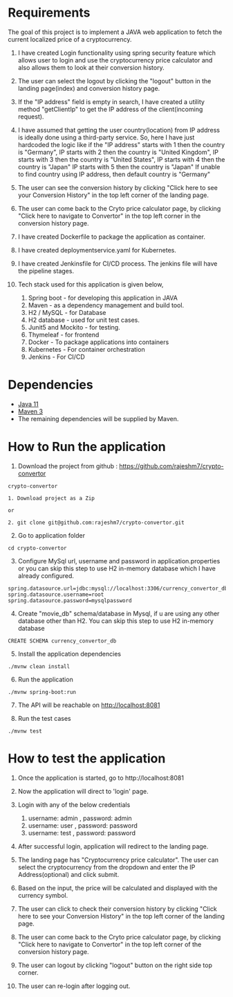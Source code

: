 # Requirements
The goal of this project is to implement a JAVA web application 
to fetch the current localized price of a cryptocurrency.


1. I have created Login functionality using spring security feature which 
allows user to login and use the cryptocurrency price calculator 
and also allows them to look at their conversion history.


2. The user can select the logout by clicking the "logout" button
in the landing page(index) and conversion history page.


3. If the "IP address" field is empty in search, I have created a
utility method "getClientIp" to get the IP address of the client(incoming request).


4. I have assumed that getting the user country(location) from IP address is ideally done
using a third-party service. So, here I have just hardcoded the logic
like if the "IP address" starts with 1 then the country is "Germany",
IP starts with 2 then the country is "United Kingdom",
IP starts with 3 then the country is "United States",
IP starts with 4 then the country is "Japan"
IP starts with 5 then the country is "Japan"
If unable to find country using IP address, then default country is "Germany"


5. The user can see the conversion history by clicking
"Click here to see your Conversion History" in the top left corner
of the landing page.


6. The user can come back to the Cryto price calculator page, by clicking
"Click here to navigate to Convertor" in the top left corner
in the conversion history page.


7. I have created Dockerfile to package the application as container.


8. I have created deploymentservice.yaml for Kubernetes.


9. I have created Jenkinsfile for CI/CD process. The jenkins
file will have the pipeline stages.

   
10. Tech stack used for this application is given below,
    1. Spring boot - for developing this application in JAVA
    2. Maven - as a dependency management and build tool.
    3. H2 / MySQL - for Database
    4. H2 database - used for unit test cases.
    5. Junit5 and Mockito - for testing.
    6. Thymeleaf - for frontend
    7. Docker - To package applications into containers
    8. Kubernetes - For container orchestration
    9. Jenkins - For CI/CD
    


# Dependencies
* [Java 11](https://www.oracle.com/java/technologies/downloads/#java11)  
* [Maven 3](http://maven.apache.org/download.cgi)  
* The remaining dependencies will be supplied by Maven.  


# How to Run the application
1. Download the project  from github : https://github.com/rajeshm7/crypto-convertor
~~~~
crypto-convertor

1. Download project as a Zip

or

2. git clone git@github.com:rajeshm7/crypto-convertor.git
~~~~

2. Go to application folder  
~~~~
cd crypto-convertor
~~~~


3. Configure MySql url, username and password in application.properties
or you can skip this step to use H2 in-memory database which I have already configured.
~~~~
spring.datasource.url=jdbc:mysql://localhost:3306/currency_convertor_db
spring.datasource.username=root
spring.datasource.password=mysqlpassword
~~~~


4. Create "movie_db" schema/database in Mysql, if u are using 
any other database other than H2.
You can skip this step to use H2 in-memory database
~~~~
CREATE SCHEMA currency_convertor_db
~~~~


5. Install the application dependencies  
~~~~
./mvnw clean install
~~~~


6. Run the application  
~~~~
./mvnw spring-boot:run
~~~~


7. The API will be reachable on [http://localhost:8081](http://localhost:8081)


8. Run the test cases
~~~~
./mvnw test
~~~~


# How to test the application
1. Once the application is started, go to http://localhost:8081


3. Now the application will direct to 'login' page.


3. Login with any of the below credentials
   1. username: admin , password: admin
   2. username: user , password: password
   3. username: test , password: password
   

4. After successful login, application will redirect to
the landing page.


5. The landing page has "Cryptocurrency price calculator".
The user can select the cryptocurrency from the dropdown
and enter the IP Address(optional) and click submit.


6. Based on the input, the price will be calculated and displayed
with the currency symbol.


7. The user can click to check their conversion history by clicking
"Click here to see your Conversion History" in the top left corner
of the landing page.


8. The user can come back to the Cryto price calculator page, by clicking
"Click here to navigate to Convertor" in the top left corner
of the conversion history page.


9. The user can logout by clicking "logout" button on the right
side top corner.


10. The user can re-login after logging out.